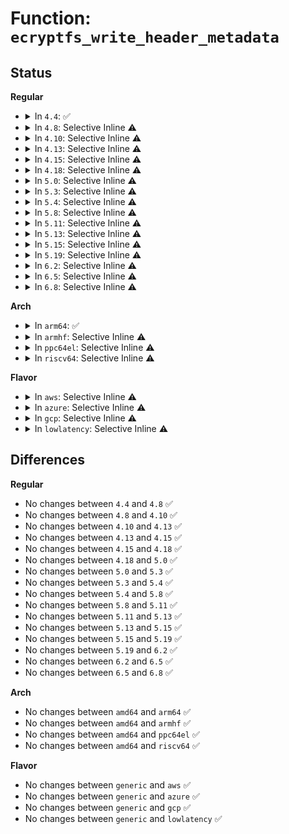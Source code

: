 # Function: <code>ecryptfs_write_header_metadata</code>

## Status
<b>Regular</b>
<ul>
<li>
<details>
<summary>In <code>4.4</code>: ✅</summary>

```c
void ecryptfs_write_header_metadata(char *virt, struct ecryptfs_crypt_stat *crypt_stat, size_t *written);
```

**Collision:** Unique Global

**Inline:** No

**Transformation:** False

**Instances:**

```
In fs/ecryptfs/crypto.c (ffffffff81306470)
Location: fs/ecryptfs/crypto.c:1053
Inline: False
Direct callers:
  - fs/ecryptfs/mmap.c:ecryptfs_copy_up_encrypted_with_header
  - fs/ecryptfs/crypto.c:ecryptfs_write_metadata
```
**Symbols:**

```
ffffffff81306470-ffffffff8130649e: ecryptfs_write_header_metadata (STB_GLOBAL)
```
</details>
</li>
<li>
<details>
<summary>In <code>4.8</code>: Selective Inline ⚠️</summary>

```c
void ecryptfs_write_header_metadata(char *virt, struct ecryptfs_crypt_stat *crypt_stat, size_t *written);
```

**Collision:** Unique Global

**Inline:** Selective

**Transformation:** False

**Instances:**

```
In fs/ecryptfs/crypto.c (ffffffff8133a962)
Location: fs/ecryptfs/crypto.c:1046
Inline: True
Inline callers:
  - fs/ecryptfs/crypto.c:ecryptfs_write_metadata
Direct callers:
  - fs/ecryptfs/mmap.c:ecryptfs_copy_up_encrypted_with_header
```
**Symbols:**

```
ffffffff8133a830-ffffffff8133a85e: ecryptfs_write_header_metadata (STB_GLOBAL)
```
</details>
</li>
<li>
<details>
<summary>In <code>4.10</code>: Selective Inline ⚠️</summary>

```c
void ecryptfs_write_header_metadata(char *virt, struct ecryptfs_crypt_stat *crypt_stat, size_t *written);
```

**Collision:** Unique Global

**Inline:** Selective

**Transformation:** False

**Instances:**

```
In fs/ecryptfs/crypto.c (ffffffff813506ff)
Location: fs/ecryptfs/crypto.c:1046
Inline: True
Inline callers:
  - fs/ecryptfs/crypto.c:ecryptfs_write_metadata
Direct callers:
  - fs/ecryptfs/mmap.c:ecryptfs_copy_up_encrypted_with_header
```
**Symbols:**

```
ffffffff813505d0-ffffffff813505fe: ecryptfs_write_header_metadata (STB_GLOBAL)
```
</details>
</li>
<li>
<details>
<summary>In <code>4.13</code>: Selective Inline ⚠️</summary>

```c
void ecryptfs_write_header_metadata(char *virt, struct ecryptfs_crypt_stat *crypt_stat, size_t *written);
```

**Collision:** Unique Global

**Inline:** Selective

**Transformation:** False

**Instances:**

```
In fs/ecryptfs/crypto.c (ffffffff81365214)
Location: fs/ecryptfs/crypto.c:1046
Inline: True
Inline callers:
  - fs/ecryptfs/crypto.c:ecryptfs_write_metadata
Direct callers:
  - fs/ecryptfs/mmap.c:ecryptfs_copy_up_encrypted_with_header
```
**Symbols:**

```
ffffffff813650e0-ffffffff8136510e: ecryptfs_write_header_metadata (STB_GLOBAL)
```
</details>
</li>
<li>
<details>
<summary>In <code>4.15</code>: Selective Inline ⚠️</summary>

```c
void ecryptfs_write_header_metadata(char *virt, struct ecryptfs_crypt_stat *crypt_stat, size_t *written);
```

**Collision:** Unique Global

**Inline:** Selective

**Transformation:** False

**Instances:**

```
In fs/ecryptfs/crypto.c (ffffffff81389ee4)
Location: fs/ecryptfs/crypto.c:1030
Inline: True
Inline callers:
  - fs/ecryptfs/crypto.c:ecryptfs_write_metadata
Direct callers:
  - fs/ecryptfs/mmap.c:ecryptfs_copy_up_encrypted_with_header
```
**Symbols:**

```
ffffffff81389db0-ffffffff81389dde: ecryptfs_write_header_metadata (STB_GLOBAL)
```
</details>
</li>
<li>
<details>
<summary>In <code>4.18</code>: Selective Inline ⚠️</summary>

```c
void ecryptfs_write_header_metadata(char *virt, struct ecryptfs_crypt_stat *crypt_stat, size_t *written);
```

**Collision:** Unique Global

**Inline:** Selective

**Transformation:** False

**Instances:**

```
In fs/ecryptfs/crypto.c (ffffffff813b8d4b)
Location: fs/ecryptfs/crypto.c:1030
Inline: True
Inline callers:
  - fs/ecryptfs/crypto.c:ecryptfs_write_metadata
Direct callers:
  - fs/ecryptfs/mmap.c:ecryptfs_copy_up_encrypted_with_header
```
**Symbols:**

```
ffffffff813b8c10-ffffffff813b8c3e: ecryptfs_write_header_metadata (STB_GLOBAL)
```
</details>
</li>
<li>
<details>
<summary>In <code>5.0</code>: Selective Inline ⚠️</summary>

```c
void ecryptfs_write_header_metadata(char *virt, struct ecryptfs_crypt_stat *crypt_stat, size_t *written);
```

**Collision:** Unique Global

**Inline:** Selective

**Transformation:** False

**Instances:**

```
In fs/ecryptfs/crypto.c (ffffffff813d22bb)
Location: fs/ecryptfs/crypto.c:1030
Inline: True
Inline callers:
  - fs/ecryptfs/crypto.c:ecryptfs_write_metadata
Direct callers:
  - fs/ecryptfs/mmap.c:ecryptfs_copy_up_encrypted_with_header
```
**Symbols:**

```
ffffffff813d2180-ffffffff813d21ae: ecryptfs_write_header_metadata (STB_GLOBAL)
```
</details>
</li>
<li>
<details>
<summary>In <code>5.3</code>: Selective Inline ⚠️</summary>

```c
void ecryptfs_write_header_metadata(char *virt, struct ecryptfs_crypt_stat *crypt_stat, size_t *written);
```

**Collision:** Unique Global

**Inline:** Selective

**Transformation:** False

**Instances:**

```
In fs/ecryptfs/crypto.c (ffffffff813fcd18)
Location: fs/ecryptfs/crypto.c:1015
Inline: True
Inline callers:
  - fs/ecryptfs/crypto.c:ecryptfs_write_metadata
Direct callers:
  - fs/ecryptfs/mmap.c:ecryptfs_copy_up_encrypted_with_header
```
**Symbols:**

```
ffffffff813fcbe0-ffffffff813fcc0e: ecryptfs_write_header_metadata (STB_GLOBAL)
```
</details>
</li>
<li>
<details>
<summary>In <code>5.4</code>: Selective Inline ⚠️</summary>

```c
void ecryptfs_write_header_metadata(char *virt, struct ecryptfs_crypt_stat *crypt_stat, size_t *written);
```

**Collision:** Unique Global

**Inline:** Selective

**Transformation:** False

**Instances:**

```
In fs/ecryptfs/crypto.c (ffffffff81416bf8)
Location: fs/ecryptfs/crypto.c:1017
Inline: True
Inline callers:
  - fs/ecryptfs/crypto.c:ecryptfs_write_metadata
Direct callers:
  - fs/ecryptfs/mmap.c:ecryptfs_copy_up_encrypted_with_header
```
**Symbols:**

```
ffffffff81416ac0-ffffffff81416aee: ecryptfs_write_header_metadata (STB_GLOBAL)
```
</details>
</li>
<li>
<details>
<summary>In <code>5.8</code>: Selective Inline ⚠️</summary>

```c
void ecryptfs_write_header_metadata(char *virt, struct ecryptfs_crypt_stat *crypt_stat, size_t *written);
```

**Collision:** Unique Global

**Inline:** Selective

**Transformation:** False

**Instances:**

```
In fs/ecryptfs/crypto.c (ffffffff81463eb6)
Location: fs/ecryptfs/crypto.c:1002
Inline: True
Inline callers:
  - fs/ecryptfs/crypto.c:ecryptfs_write_headers_virt
Direct callers:
  - fs/ecryptfs/mmap.c:ecryptfs_copy_up_encrypted_with_header
```
**Symbols:**

```
ffffffff814650b0-ffffffff814650de: ecryptfs_write_header_metadata (STB_GLOBAL)
```
</details>
</li>
<li>
<details>
<summary>In <code>5.11</code>: Selective Inline ⚠️</summary>

```c
void ecryptfs_write_header_metadata(char *virt, struct ecryptfs_crypt_stat *crypt_stat, size_t *written);
```

**Collision:** Unique Global

**Inline:** Selective

**Transformation:** False

**Instances:**

```
In fs/ecryptfs/crypto.c (ffffffff8147f676)
Location: fs/ecryptfs/crypto.c:1002
Inline: True
Inline callers:
  - fs/ecryptfs/crypto.c:ecryptfs_write_headers_virt
Direct callers:
  - fs/ecryptfs/mmap.c:ecryptfs_copy_up_encrypted_with_header
```
**Symbols:**

```
ffffffff81480950-ffffffff8148097e: ecryptfs_write_header_metadata (STB_GLOBAL)
```
</details>
</li>
<li>
<details>
<summary>In <code>5.13</code>: Selective Inline ⚠️</summary>

```c
void ecryptfs_write_header_metadata(char *virt, struct ecryptfs_crypt_stat *crypt_stat, size_t *written);
```

**Collision:** Unique Global

**Inline:** Selective

**Transformation:** False

**Instances:**

```
In fs/ecryptfs/crypto.c (ffffffff814862df)
Location: fs/ecryptfs/crypto.c:997
Inline: True
Inline callers:
  - fs/ecryptfs/crypto.c:ecryptfs_write_metadata
Direct callers:
  - fs/ecryptfs/mmap.c:ecryptfs_copy_up_encrypted_with_header
```
**Symbols:**

```
ffffffff814861a0-ffffffff814861ce: ecryptfs_write_header_metadata (STB_GLOBAL)
```
</details>
</li>
<li>
<details>
<summary>In <code>5.15</code>: Selective Inline ⚠️</summary>

```c
void ecryptfs_write_header_metadata(char *virt, struct ecryptfs_crypt_stat *crypt_stat, size_t *written);
```

**Collision:** Unique Global

**Inline:** Selective

**Transformation:** False

**Instances:**

```
In fs/ecryptfs/crypto.c (ffffffff814dda6f)
Location: fs/ecryptfs/crypto.c:997
Inline: True
Inline callers:
  - fs/ecryptfs/crypto.c:ecryptfs_write_metadata
Direct callers:
  - fs/ecryptfs/mmap.c:ecryptfs_copy_up_encrypted_with_header
```
**Symbols:**

```
ffffffff814dd930-ffffffff814dd95e: ecryptfs_write_header_metadata (STB_GLOBAL)
```
</details>
</li>
<li>
<details>
<summary>In <code>5.19</code>: Selective Inline ⚠️</summary>

```c
void ecryptfs_write_header_metadata(char *virt, struct ecryptfs_crypt_stat *crypt_stat, size_t *written);
```

**Collision:** Unique Global

**Inline:** Selective

**Transformation:** False

**Instances:**

```
In fs/ecryptfs/crypto.c (ffffffff8156bb40)
Location: fs/ecryptfs/crypto.c:997
Inline: True
Inline callers:
  - fs/ecryptfs/crypto.c:ecryptfs_write_metadata
Direct callers:
  - fs/ecryptfs/mmap.c:ecryptfs_copy_up_encrypted_with_header
```
**Symbols:**

```
ffffffff8156b9e0-ffffffff8156ba1f: ecryptfs_write_header_metadata (STB_GLOBAL)
```
</details>
</li>
<li>
<details>
<summary>In <code>6.2</code>: Selective Inline ⚠️</summary>

```c
void ecryptfs_write_header_metadata(char *virt, struct ecryptfs_crypt_stat *crypt_stat, size_t *written);
```

**Collision:** Unique Global

**Inline:** Selective

**Transformation:** False

**Instances:**

```
In fs/ecryptfs/crypto.c (ffffffff8160fb70)
Location: fs/ecryptfs/crypto.c:997
Inline: True
Inline callers:
  - fs/ecryptfs/crypto.c:ecryptfs_write_metadata
Direct callers:
  - fs/ecryptfs/mmap.c:ecryptfs_copy_up_encrypted_with_header
```
**Symbols:**

```
ffffffff8160fa00-ffffffff8160fa3f: ecryptfs_write_header_metadata (STB_GLOBAL)
```
</details>
</li>
<li>
<details>
<summary>In <code>6.5</code>: Selective Inline ⚠️</summary>

```c
void ecryptfs_write_header_metadata(char *virt, struct ecryptfs_crypt_stat *crypt_stat, size_t *written);
```

**Collision:** Unique Global

**Inline:** Selective

**Transformation:** False

**Instances:**

```
In fs/ecryptfs/crypto.c (ffffffff81647a00)
Location: fs/ecryptfs/crypto.c:973
Inline: True
Inline callers:
  - fs/ecryptfs/crypto.c:ecryptfs_write_metadata
Direct callers:
  - fs/ecryptfs/mmap.c:ecryptfs_copy_up_encrypted_with_header
```
**Symbols:**

```
ffffffff81647890-ffffffff816478cf: ecryptfs_write_header_metadata (STB_GLOBAL)
```
</details>
</li>
<li>
<details>
<summary>In <code>6.8</code>: Selective Inline ⚠️</summary>

```c
void ecryptfs_write_header_metadata(char *virt, struct ecryptfs_crypt_stat *crypt_stat, size_t *written);
```

**Collision:** Unique Global

**Inline:** Selective

**Transformation:** False

**Instances:**

```
In fs/ecryptfs/crypto.c (ffffffff81680eb0)
Location: fs/ecryptfs/crypto.c:973
Inline: True
Inline callers:
  - fs/ecryptfs/crypto.c:ecryptfs_write_metadata
Direct callers:
  - fs/ecryptfs/mmap.c:ecryptfs_copy_up_encrypted_with_header
```
**Symbols:**

```
ffffffff81680d40-ffffffff81680d7f: ecryptfs_write_header_metadata (STB_GLOBAL)
```
</details>
</li>
</ul>
<b>Arch</b>
<ul>
<li>
<details>
<summary>In <code>arm64</code>: ✅</summary>

```c
void ecryptfs_write_header_metadata(char *virt, struct ecryptfs_crypt_stat *crypt_stat, size_t *written);
```

**Collision:** Unique Global

**Inline:** No

**Transformation:** False

**Instances:**

```
In fs/ecryptfs/crypto.c (ffff8000104f8198)
Location: fs/ecryptfs/crypto.c:1017
Inline: False
Direct callers:
  - fs/ecryptfs/mmap.c:ecryptfs_copy_up_encrypted_with_header
  - fs/ecryptfs/crypto.c:ecryptfs_write_metadata
```
**Symbols:**

```
ffff8000104f8198-ffff8000104f81f8: ecryptfs_write_header_metadata (STB_GLOBAL)
```
</details>
</li>
<li>
<details>
<summary>In <code>armhf</code>: Selective Inline ⚠️</summary>

```c
void ecryptfs_write_header_metadata(char *virt, struct ecryptfs_crypt_stat *crypt_stat, size_t *written);
```

**Collision:** Unique Global

**Inline:** Selective

**Transformation:** False

**Instances:**

```
In fs/ecryptfs/crypto.c (c06b5b64)
Location: fs/ecryptfs/crypto.c:1017
Inline: True
Inline callers:
  - fs/ecryptfs/crypto.c:ecryptfs_write_metadata
Direct callers:
  - fs/ecryptfs/mmap.c:ecryptfs_copy_up_encrypted_with_header
```
**Symbols:**

```
c06b59ac-c06b5a0c: ecryptfs_write_header_metadata (STB_GLOBAL)
```
</details>
</li>
<li>
<details>
<summary>In <code>ppc64el</code>: Selective Inline ⚠️</summary>

```c
void ecryptfs_write_header_metadata(char *virt, struct ecryptfs_crypt_stat *crypt_stat, size_t *written);
```

**Collision:** Unique Global

**Inline:** Selective

**Transformation:** False

**Instances:**

```
In fs/ecryptfs/crypto.c (c00000000063a130)
Location: fs/ecryptfs/crypto.c:1017
Inline: True
Inline callers:
  - fs/ecryptfs/crypto.c:ecryptfs_write_metadata
Direct callers:
  - fs/ecryptfs/mmap.c:ecryptfs_copy_up_encrypted_with_header
```
**Symbols:**

```
c000000000639f90-c000000000639fc4: ecryptfs_write_header_metadata (STB_GLOBAL)
```
</details>
</li>
<li>
<details>
<summary>In <code>riscv64</code>: Selective Inline ⚠️</summary>

```c
void ecryptfs_write_header_metadata(char *virt, struct ecryptfs_crypt_stat *crypt_stat, size_t *written);
```

**Collision:** Unique Global

**Inline:** Selective

**Transformation:** False

**Instances:**

```
In fs/ecryptfs/crypto.c (ffffffe000366c46)
Location: fs/ecryptfs/crypto.c:1017
Inline: True
Inline callers:
  - fs/ecryptfs/crypto.c:ecryptfs_write_metadata
Direct callers:
  - fs/ecryptfs/mmap.c:ecryptfs_copy_up_encrypted_with_header
```
**Symbols:**

```
ffffffe000366a8e-ffffffe000366b04: ecryptfs_write_header_metadata (STB_GLOBAL)
```
</details>
</li>
</ul>
<b>Flavor</b>
<ul>
<li>
<details>
<summary>In <code>aws</code>: Selective Inline ⚠️</summary>

```c
void ecryptfs_write_header_metadata(char *virt, struct ecryptfs_crypt_stat *crypt_stat, size_t *written);
```

**Collision:** Unique Global

**Inline:** Selective

**Transformation:** False

**Instances:**

```
In fs/ecryptfs/crypto.c (ffffffff8140f1d8)
Location: fs/ecryptfs/crypto.c:1017
Inline: True
Inline callers:
  - fs/ecryptfs/crypto.c:ecryptfs_write_metadata
Direct callers:
  - fs/ecryptfs/mmap.c:ecryptfs_copy_up_encrypted_with_header
```
**Symbols:**

```
ffffffff8140f0a0-ffffffff8140f0ce: ecryptfs_write_header_metadata (STB_GLOBAL)
```
</details>
</li>
<li>
<details>
<summary>In <code>azure</code>: Selective Inline ⚠️</summary>

```c
void ecryptfs_write_header_metadata(char *virt, struct ecryptfs_crypt_stat *crypt_stat, size_t *written);
```

**Collision:** Unique Global

**Inline:** Selective

**Transformation:** False

**Instances:**

```
In fs/ecryptfs/crypto.c (ffffffff813ffc58)
Location: fs/ecryptfs/crypto.c:1017
Inline: True
Inline callers:
  - fs/ecryptfs/crypto.c:ecryptfs_write_metadata
Direct callers:
  - fs/ecryptfs/mmap.c:ecryptfs_copy_up_encrypted_with_header
```
**Symbols:**

```
ffffffff813ffb20-ffffffff813ffb4e: ecryptfs_write_header_metadata (STB_GLOBAL)
```
</details>
</li>
<li>
<details>
<summary>In <code>gcp</code>: Selective Inline ⚠️</summary>

```c
void ecryptfs_write_header_metadata(char *virt, struct ecryptfs_crypt_stat *crypt_stat, size_t *written);
```

**Collision:** Unique Global

**Inline:** Selective

**Transformation:** False

**Instances:**

```
In fs/ecryptfs/crypto.c (ffffffff8140c558)
Location: fs/ecryptfs/crypto.c:1017
Inline: True
Inline callers:
  - fs/ecryptfs/crypto.c:ecryptfs_write_metadata
Direct callers:
  - fs/ecryptfs/mmap.c:ecryptfs_copy_up_encrypted_with_header
```
**Symbols:**

```
ffffffff8140c420-ffffffff8140c44e: ecryptfs_write_header_metadata (STB_GLOBAL)
```
</details>
</li>
<li>
<details>
<summary>In <code>lowlatency</code>: Selective Inline ⚠️</summary>

```c
void ecryptfs_write_header_metadata(char *virt, struct ecryptfs_crypt_stat *crypt_stat, size_t *written);
```

**Collision:** Unique Global

**Inline:** Selective

**Transformation:** False

**Instances:**

```
In fs/ecryptfs/crypto.c (ffffffff814221d8)
Location: fs/ecryptfs/crypto.c:1017
Inline: True
Inline callers:
  - fs/ecryptfs/crypto.c:ecryptfs_write_metadata
Direct callers:
  - fs/ecryptfs/mmap.c:ecryptfs_copy_up_encrypted_with_header
```
**Symbols:**

```
ffffffff814220a0-ffffffff814220ce: ecryptfs_write_header_metadata (STB_GLOBAL)
```
</details>
</li>
</ul>

## Differences
<b>Regular</b>
<ul>
<li>
No changes between <code>4.4</code> and <code>4.8</code> ✅
</li>
<li>
No changes between <code>4.8</code> and <code>4.10</code> ✅
</li>
<li>
No changes between <code>4.10</code> and <code>4.13</code> ✅
</li>
<li>
No changes between <code>4.13</code> and <code>4.15</code> ✅
</li>
<li>
No changes between <code>4.15</code> and <code>4.18</code> ✅
</li>
<li>
No changes between <code>4.18</code> and <code>5.0</code> ✅
</li>
<li>
No changes between <code>5.0</code> and <code>5.3</code> ✅
</li>
<li>
No changes between <code>5.3</code> and <code>5.4</code> ✅
</li>
<li>
No changes between <code>5.4</code> and <code>5.8</code> ✅
</li>
<li>
No changes between <code>5.8</code> and <code>5.11</code> ✅
</li>
<li>
No changes between <code>5.11</code> and <code>5.13</code> ✅
</li>
<li>
No changes between <code>5.13</code> and <code>5.15</code> ✅
</li>
<li>
No changes between <code>5.15</code> and <code>5.19</code> ✅
</li>
<li>
No changes between <code>5.19</code> and <code>6.2</code> ✅
</li>
<li>
No changes between <code>6.2</code> and <code>6.5</code> ✅
</li>
<li>
No changes between <code>6.5</code> and <code>6.8</code> ✅
</li>
</ul>
<b>Arch</b>
<ul>
<li>
No changes between <code>amd64</code> and <code>arm64</code> ✅
</li>
<li>
No changes between <code>amd64</code> and <code>armhf</code> ✅
</li>
<li>
No changes between <code>amd64</code> and <code>ppc64el</code> ✅
</li>
<li>
No changes between <code>amd64</code> and <code>riscv64</code> ✅
</li>
</ul>
<b>Flavor</b>
<ul>
<li>
No changes between <code>generic</code> and <code>aws</code> ✅
</li>
<li>
No changes between <code>generic</code> and <code>azure</code> ✅
</li>
<li>
No changes between <code>generic</code> and <code>gcp</code> ✅
</li>
<li>
No changes between <code>generic</code> and <code>lowlatency</code> ✅
</li>
</ul>
